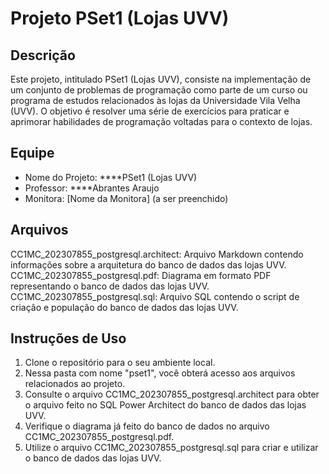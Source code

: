 # Projeto PSet1 (Lojas UVV)
## Descrição
Este projeto, intitulado PSet1 (Lojas UVV), consiste na implementação de um conjunto de problemas de programação como parte de um curso ou programa de estudos relacionados às lojas da Universidade Vila Velha (UVV). O objetivo é resolver uma série de exercícios para praticar e aprimorar habilidades de programação voltadas para o contexto de lojas.

## Equipe
- Nome do Projeto: ****PSet1 (Lojas UVV)
- Professor: ****Abrantes Araujo
- Monitora: [Nome da Monitora] (a ser preenchido)

## Arquivos
CC1MC_202307855_postgresql.architect: Arquivo Markdown contendo informações sobre a arquitetura do banco de dados das lojas UVV.
CC1MC_202307855_postgresql.pdf: Diagrama em formato PDF representando o banco de dados das lojas UVV.
CC1MC_202307855_postgresql.sql: Arquivo SQL contendo o script de criação e população do banco de dados das lojas UVV.

## Instruções de Uso
1. Clone o repositório para o seu ambiente local.
2. Nessa pasta com nome "pset1", você obterá acesso aos arquivos relacionados ao projeto.
3. Consulte o arquivo CC1MC_202307855_postgresql.architect para obter o arquivo feito no SQL Power Architect do banco de dados das lojas UVV.
4. Verifique o diagrama já feito do banco de dados no arquivo CC1MC_202307855_postgresql.pdf.
5. Utilize o arquivo CC1MC_202307855_postgresql.sql para criar e utilizar o banco de dados das lojas UVV.
